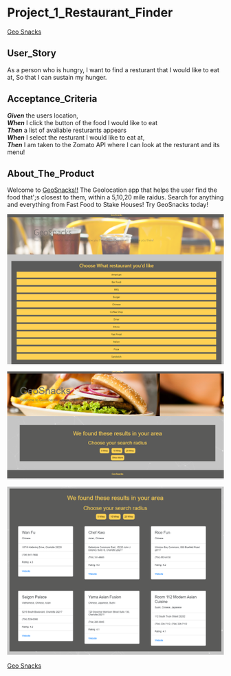 # **Project_1_Restaurant_Finder**

[Geo Snacks]()

## **User_Story**

As a person who is hungry,
I want to find a resturant that I would like to eat at,
So that I can sustain my hunger. 

## **Acceptance_Criteria**

<strong>*Given*</strong> the users location,  
<strong>*When*</strong> I click the button of the food I would like to eat  
<strong>*Then*</strong> a list of avaliable resturants appears  
<strong>*When*</strong> I select the resturant I would like to eat at,  
<strong>*Then*</strong> I am taken to the Zomato API where I can look at the resturant and its menu!

## **About_The_Product**

Welcome to [GeoSnacks!!]() The Geolocation app that helps the user find the food that';s closest to them, within a 5,10,20 mile raidus. Search for anything and everything from Fast Food to Stake Houses! Try GeoSnacks today! 

![Main Page](./assets/imgs/mainPage.PNG)


![Search Radius](./assets/imgs/searchRadius.PNG)

![Results Page](./assets/imgs/moreResults.PNG)


[Geo Snacks]()